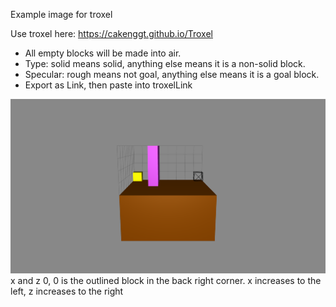 Example image for troxel

Use troxel here: https://cakenggt.github.io/Troxel

* All empty blocks will be made into air.
* Type: solid means solid, anything else means it is a non-solid block.
* Specular: rough means not goal, anything else means it is a goal block.
* Export as Link, then paste into troxelLink

![alt text](images/troxelExample.png "Logo Title Text 1")
x and z 0, 0 is the outlined block in the back right corner. x increases to the left, z increases to the right
